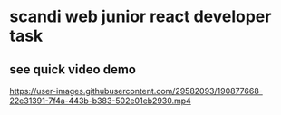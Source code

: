 # scandi web junior react developer task

## see quick video demo 



https://user-images.githubusercontent.com/29582093/190877668-22e31391-7f4a-443b-b383-502e01eb2930.mp4


